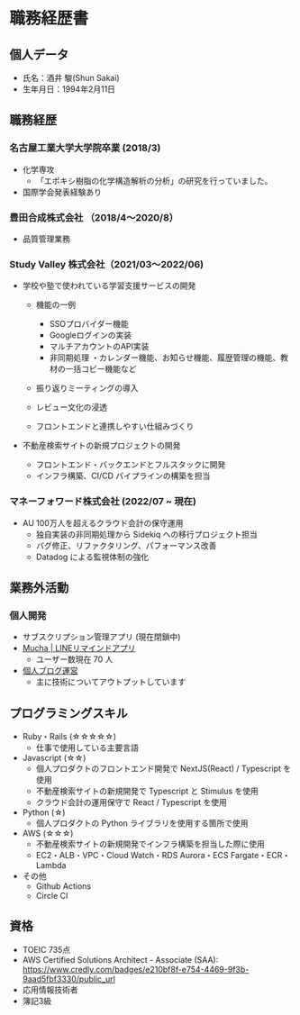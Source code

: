 # 職務経歴書

## 個人データ

  * 氏名：酒井 駿(Shun Sakai)
  * 生年月日：1994年2月11日

## 職務経歴
### 名古屋工業大学大学院卒業 (2018/3)

  * 化学専攻
    * 「エポキシ樹脂の化学構造解析の分析」の研究を行っていました。
  * 国際学会発表経験あり

### 豊田合成株式会社 （2018/4～2020/8）

  * 品質管理業務

### Study Valley 株式会社（2021/03〜2022/06)

  * 学校や塾で使われている学習支援サービスの開発
    * 機能の一例
      * SSOプロバイダー機能
      * Googleログインの実装
      * マルチアカウントのAPI実装
      * 非同期処理 ・カレンダー機能、お知らせ機能、履歴管理の機能、教材の一括コピー機能など

    * 振り返りミーティングの導入
    * レビュー文化の浸透
    * フロントエンドと連携しやすい仕組みづくり

  * 不動産検索サイトの新規プロジェクトの開発
    * フロントエンド・バックエンドとフルスタックに開発
    * インフラ構築、CI/CD パイプラインの構築を担当

### マネーフォワード株式会社 (2022/07 ~ 現在)
  * AU 100万人を超えるクラウド会計の保守運用
    * 独自実装の非同期処理から Sidekiq への移行プロジェクト担当
    * バグ修正、リファクタリング、パフォーマンス改善
    * Datadog による監視体制の強化

## 業務外活動

### 個人開発
  * サブスクリプション管理アプリ (現在閉鎖中)
  * [Mucha | LINEリマインドアプリ](https://muchualchat.com)
    * ユーザー数現在 70 人
  * [個人ブログ運営](https://sakaishun.com)
    * 主に技術についてアウトプットしています

## プログラミングスキル

  * Ruby・Rails (☆☆☆☆☆)
    * 仕事で使用している主要言語
  * Javascript (☆☆)
    * 個人プロダクトのフロントエンド開発で NextJS(React) / Typescript を使用
    * 不動産検索サイトの新規開発で Typescript と Stimulus を使用
    * クラウド会計の運用保守で React / Typescript を使用
  * Python (☆)
    * 個人プロダクトの Python ライブラリを使用する箇所で使用
  * AWS (☆☆☆)
    * 不動産検索サイトの新規開発でインフラ構築を担当した際に使用
    * EC2・ALB・VPC・Cloud Watch・RDS Aurora・ECS Fargate・ECR・Lambda
  * その他
    * Github Actions
    * Circle CI

## 資格

  * TOEIC 735点
  * AWS Certified Solutions Architect - Associate (SAA): https://www.credly.com/badges/e210bf8f-e754-4469-9f3b-9aad5fbf3330/public_url
  * 応用情報技術者
  * 簿記3級
